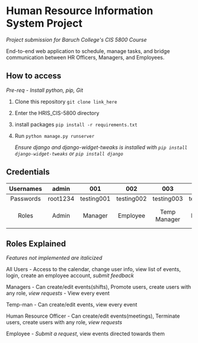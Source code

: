 # Human Resource Information System Project
 
 *Project submission for Baruch College's CIS 5800 Course*

 End-to-end web application to schedule, manage tasks, and bridge communication between HR Officers, Managers, and Employees.

 ## How to access
 *Pre-req - Install python, pip, Git*
 1. Clone this repository `git clone link_here`

 2. Enter the HRIS_CIS-5800 directory
    
 3. install packages `pip install -r requirements.txt`

 4. Run `python manage.py runserver`

    *Ensure django and django-widget-tweaks is installed with `pip install django-widget-tweaks` or `pip install django`*

## Credentials 
| Usernames| admin | 001 | 002 | 003 | 004 | 005 | 007 |
| :---: | :---: | :---: | :---: | :---: | :---: | :---: | :---: |
| Passwords | root1234 | testing001 | testing002 | testing003 | testing004 | testing005 | testing007 |
| Roles | Admin | Manager | Employee | Temp Manager | Human Resource Officer | Employee | Employee |

## Roles Explained
*Features not implemented are italicized*

All Users - Access to the calendar, change user info, view list of events, login, create an employee account, *submit feedback*  

Managers - Can create/edit events(shifts), Promote users, create users with any role, *view requests* - View every event

Temp-man - Can create/edit events, view every event

Human Resource Officer - Can create/edit events(meetings), Terminate users, create users with any role, *view requests* 

Employee - *Submit a request*, view events directed towards them
